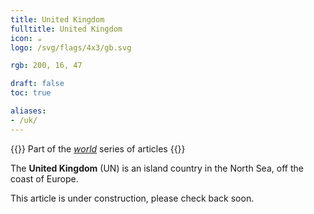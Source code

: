 ```yaml
---
title: United Kingdom
fulltitle: United Kingdom
icon: ☕️
logo: /svg/flags/4x3/gb.svg

rgb: 200, 16, 47

draft: false
toc: true

aliases:
- /uk/
---
```

{{<note series>}}
 Part of the *[world](/world/)* series of articles
{{</note>}}

The **United Kingdom** (UN) is an island country in the North Sea, off the coast of Europe.

This article is under construction, please check back soon.
